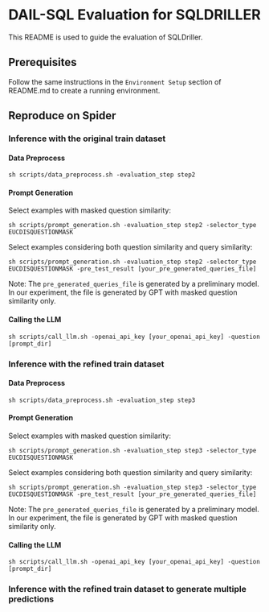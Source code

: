 # DAIL-SQL Evaluation for SQLDRILLER
This README is used to guide the evaluation of SQLDriller.

## Prerequisites
Follow the same instructions in the `Environment Setup` section of README.md to create a running environment.

## Reproduce on Spider
### Inference with the original train dataset

#### Data Preprocess
```
sh scripts/data_preprocess.sh -evaluation_step step2
```

#### Prompt Generation
Select examples with masked question similarity:
```
sh scripts/prompt_generation.sh -evaluation_step step2 -selector_type EUCDISQUESTIONMASK
```
Select examples considering both question similarity and query similarity:
```
sh scripts/prompt_generation.sh -evaluation_step step2 -selector_type EUCDISQUESTIONMASK -pre_test_result [your_pre_generated_queries_file]
```
Note: The `pre_generated_queries_file` is generated by a preliminary model. In our experiment, the file is generated by GPT with masked question similarity only.

#### Calling the LLM
```
sh scripts/call_llm.sh -openai_api_key [your_openai_api_key] -question [prompt_dir]
```

### Inference with the refined train dataset

#### Data Preprocess
```
sh scripts/data_preprocess.sh -evaluation_step step3
```

#### Prompt Generation
Select examples with masked question similarity:
```
sh scripts/prompt_generation.sh -evaluation_step step3 -selector_type EUCDISQUESTIONMASK
```
Select examples considering both question similarity and query similarity:
```
sh scripts/prompt_generation.sh -evaluation_step step3 -selector_type EUCDISQUESTIONMASK -pre_test_result [your_pre_generated_queries_file]
```
Note: The `pre_generated_queries_file` is generated by a preliminary model. In our experiment, the file is generated by GPT with masked question similarity only.

#### Calling the LLM
```
sh scripts/call_llm.sh -openai_api_key [your_openai_api_key] -question [prompt_dir]
```

### Inference with the refined train dataset to generate multiple predictions



